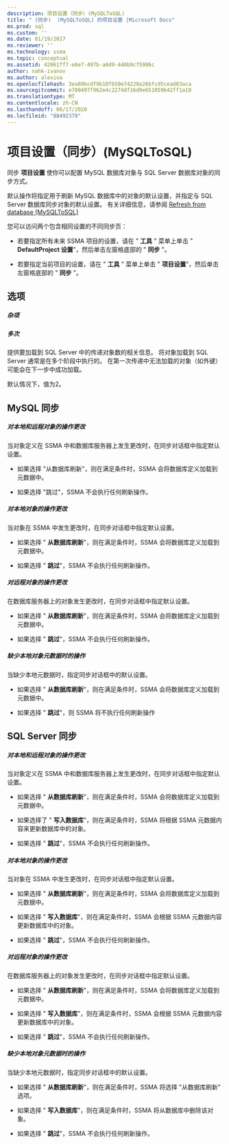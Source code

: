 ```yaml
---
description: 项目设置（同步）(MySQLToSQL)
title: " (同步)  (MySQLToSQL) 的项目设置 |Microsoft Docs"
ms.prod: sql
ms.custom: ''
ms.date: 01/19/2017
ms.reviewer: ''
ms.technology: ssma
ms.topic: conceptual
ms.assetid: 42061ff7-e6e7-497b-a0d9-440b9cf5986c
author: nahk-ivanov
ms.author: alexiva
ms.openlocfilehash: 3ea89bcdf9b10fb50e74228a26bfcd5cead83aca
ms.sourcegitcommit: e700497f962e4c2274df16d9e651059b42ff1a10
ms.translationtype: MT
ms.contentlocale: zh-CN
ms.lasthandoff: 08/17/2020
ms.locfileid: "88492379"
---
```

# <a name="project-settings-synchronization-mysqltosql"></a>项目设置（同步）(MySQLToSQL)
同步 **项目设置** 使你可以配置 MySQL 数据库对象与 SQL Server 数据库对象的同步方式。  
  
默认操作将指定用于刷新 MySQL 数据库中的对象的默认设置，并指定与 SQL Server 数据库同步对象的默认设置。 有关详细信息，请参阅 [Refresh from database &#40;MySQLToSQL&#41;](../../ssma/mysql/refresh-from-database-mysqltosql.md)  
  
您可以访问两个包含相同设置的不同同步页：  
  
-   若要指定所有未来 SSMA 项目的设置，请在 " **工具** " 菜单上单击 " **DefaultProject 设置**"，然后单击左窗格底部的 " **同步** "。  
  
-   若要指定当前项目的设置，请在 " **工具** " 菜单上单击 " **项目设置**"，然后单击左窗格底部的 " **同步** "。  
  
## <a name="options"></a>选项  
  
##### <a name="misc"></a>杂项  
  
##### <a name="attempts"></a>多次  
提供要加载到 SQL Server 中的传递对象数的相关信息。 将对象加载到 SQL Server 通常是在多个阶段中执行的。 在第一次传递中无法加载的对象（如外键）可能会在下一步中成功加载。  
  
默认情况下，值为2。  
  
## <a name="synchronization-for-mysql"></a>MySQL 同步  
  
##### <a name="action-on-local-and-remote-object-change"></a>对本地和远程对象的操作更改  
当对象定义在 SSMA 中和数据库服务器上发生更改时，在同步对话框中指定默认设置。  
  
-   如果选择 "从数据库刷新"，则在满足条件时，SSMA 会将数据库定义加载到元数据中。  
  
-   如果选择 "跳过"，SSMA 不会执行任何刷新操作。  
  
##### <a name="action-on-local-object-change"></a>对本地对象的操作更改  
当对象在 SSMA 中发生更改时，在同步对话框中指定默认设置。  
  
-   如果选择 " **从数据库刷新**"，则在满足条件时，SSMA 会将数据库定义加载到元数据中。  
  
-   如果选择 " **跳过**"，SSMA 不会执行任何刷新操作。  
  
##### <a name="action-on-remote-object-change"></a>对远程对象的操作更改  
在数据库服务器上的对象发生更改时，在同步对话框中指定默认设置。  
  
-   如果选择 " **从数据库刷新**"，则在满足条件时，SSMA 会将数据库定义加载到元数据中。  
  
-   如果选择 " **跳过**"，SSMA 不会执行任何刷新操作。  
  
##### <a name="action-when-local-object-metadata-is-missing"></a>缺少本地对象元数据时的操作  
当缺少本地元数据时，指定同步对话框中的默认设置。  
  
-   如果选择 " **从数据库刷新**"，则在满足条件时，SSMA 会将数据库定义加载到元数据中。  
  
-   如果选择 " **跳过**"，则 SSMA 将不执行任何刷新操作  
  
## <a name="synchronization-for-sql-server"></a>SQL Server 同步  
  
##### <a name="action-on-local-and-remote-object-change"></a>对本地和远程对象的操作更改  
当对象定义在 SSMA 中和数据库服务器上发生更改时，在同步对话框中指定默认设置。  
  
-   如果选择 " **从数据库刷新**"，则在满足条件时，SSMA 会将数据库定义加载到元数据中。  
  
-   如果选择了 " **写入数据库**"，则在满足条件时，SSMA 将根据 SSMA 元数据内容来更新数据库中的对象。  
  
-   如果选择 " **跳过**"，SSMA 不会执行任何刷新操作。  
  
##### <a name="action-on-local-object-change"></a>对本地对象的操作更改  
当对象在 SSMA 中发生更改时，在同步对话框中指定默认设置。  
  
-   如果选择 " **从数据库刷新**"，则在满足条件时，SSMA 会将数据库定义加载到元数据中。  
  
-   如果选择 " **写入数据库**"，则在满足条件时，SSMA 会根据 SSMA 元数据内容更新数据库中的对象。  
  
-   如果选择 " **跳过**"，SSMA 不会执行任何刷新操作。  
  
##### <a name="action-on-remote-object-change"></a>对远程对象的操作更改  
在数据库服务器上的对象发生更改时，在同步对话框中指定默认设置。  
  
-   如果选择 " **从数据库刷新**"，则在满足条件时，SSMA 会将数据库定义加载到元数据中。  
  
-   如果选择 " **写入数据库**"，则在满足条件时，SSMA 会根据 SSMA 元数据内容更新数据库中的对象。  
  
-   如果选择 " **跳过**"，SSMA 不会执行任何刷新操作。  
  
##### <a name="action-when-local-object-metadata-is-missing"></a>缺少本地对象元数据时的操作  
当缺少本地元数据时，指定同步对话框中的默认设置。  
  
-   如果选择 " **从数据库刷新**"，则在满足条件时，SSMA 将选择 "从数据库刷新" 选项。  
  
-   如果选择 " **写入数据库**"，则在满足条件时，SSMA 将从数据库中删除该对象。  
  
-   如果选择 " **跳过**"，SSMA 不会执行任何刷新操作。  
  
